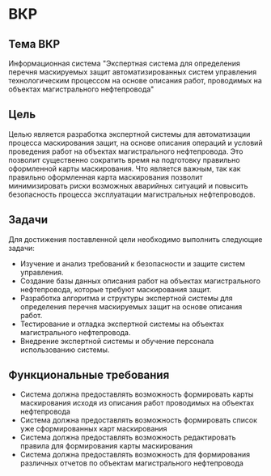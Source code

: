 # ВКР
## Тема ВКР
Информационная система "Экспертная система для определения перечня маскируемых 
защит автоматизированных систем управления технологическим процессом на 
основе описания работ, проводимых на объектах магистрального нефтепровода"


## Цель
Целью является разработка экспертной системы для автоматизации процесса 
маскирования защит, на основе описания операций и условий проведения работ 
на объектах магистрального нефтепровода. 
Это позволит существенно сократить время на подготовку правильно оформленной 
карты маскирования. Что является важным, так как правильно оформленная карта 
маскирования позволит минимизировать риски возможных аварийных ситуаций 
и повысить безопасность процесса эксплуатации магистральных нефтепроводов.

## Задачи
Для достижения поставленной цели необходимо выполнить следующие задачи:
- Изучение и анализ требований к безопасности и защите систем управления.
- Создание базы данных описания работ на объектах магистрального 
нефтепровода, которые требуют маскирования защит.
- Разработка алгоритма и структуры экспертной системы для определения 
перечня маскируемых защит на основе описания работ.
- Тестирование и отладка экспертной системы на объектах магистрального нефтепровода.
- Внедрение экспертной системы и обучение персонала использованию системы.


## Функциональные требования
- Система должна предоставлять возможность формировать карты 
маскирования исходя из описания работ проводимых на объектах нефтепровода
- Система должна предоставлять возможность формировать список 
уже сформированных карт маскирования
- Система должна предоставлять возможность редактировать правила для 
формирования карты маскирования
- Система должна предоставлять возможность для формирования различных 
отчетов по объектам магистрального нефтепровода


